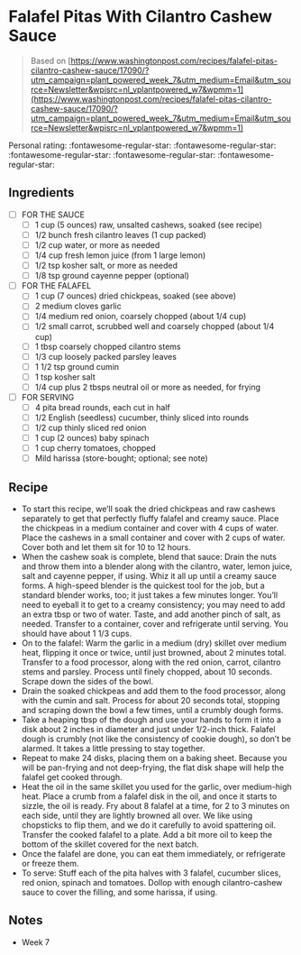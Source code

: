 <!-- Do not modify sections with "AUTO-*". They are updated by make.py -->

# Falafel Pitas With Cilantro Cashew Sauce

> Based on [https://www.washingtonpost.com/recipes/falafel-pitas-cilantro-cashew-sauce/17090/?utm_campaign=plant_powered_week_7&utm_medium=Email&utm_source=Newsletter&wpisrc=nl_vplantpowered_w7&wpmm=1](https://www.washingtonpost.com/recipes/falafel-pitas-cilantro-cashew-sauce/17090/?utm_campaign=plant_powered_week_7&utm_medium=Email&utm_source=Newsletter&wpisrc=nl_vplantpowered_w7&wpmm=1)

<!-- rating=0; (User can specify rating on scale of 1-5) -->
<!-- AUTO-UserRating -->
Personal rating: :fontawesome-regular-star: :fontawesome-regular-star: :fontawesome-regular-star: :fontawesome-regular-star: :fontawesome-regular-star:
<!-- /AUTO-UserRating -->

<!-- TODO: Capture image for Falafel Pitas With Cilantro Cashew Sauce -->

## Ingredients

* [ ] FOR THE SAUCE
    * [ ] 1 cup (5 ounces) raw, unsalted cashews, soaked (see recipe)
    * [ ] 1/2 bunch fresh cilantro leaves (1 cup packed)
    * [ ] 1/2 cup water, or more as needed
    * [ ] 1/4 cup fresh lemon juice (from 1 large lemon)
    * [ ] 1/2 tsp kosher salt, or more as needed
    * [ ] 1/8 tsp ground cayenne pepper (optional)
* [ ] FOR THE FALAFEL
    * [ ] 1 cup (7 ounces) dried chickpeas, soaked (see above)
    * [ ] 2 medium cloves garlic
    * [ ] 1/4 medium red onion, coarsely chopped (about 1/4 cup)
    * [ ] 1/2 small carrot, scrubbed well and coarsely chopped (about 1/4 cup)
    * [ ] 1 tbsp coarsely chopped cilantro stems
    * [ ] 1/3 cup loosely packed parsley leaves
    * [ ] 1 1/2 tsp ground cumin
    * [ ] 1 tsp kosher salt
    * [ ] 1/4 cup plus 2 tbsps neutral oil or more as needed, for frying
* [ ] FOR SERVING
    * [ ] 4 pita bread rounds, each cut in half
    * [ ] 1/2 English (seedless) cucumber, thinly sliced into rounds
    * [ ] 1/2 cup thinly sliced red onion
    * [ ] 1 cup (2 ounces) baby spinach
    * [ ] 1 cup cherry tomatoes, chopped
    * [ ] Mild harissa (store-bought; optional; see note)

## Recipe

* To start this recipe, we’ll soak the dried chickpeas and raw cashews separately to get that perfectly fluffy falafel and creamy sauce. Place the chickpeas in a medium container and cover with 4 cups of water. Place the cashews in a small container and cover with 2 cups of water. Cover both and let them sit for 10 to 12 hours.
* When the cashew soak is complete, blend that sauce: Drain the nuts and throw them into a blender along with the cilantro, water, lemon juice, salt and cayenne pepper, if using. Whiz it all up until a creamy sauce forms. A high-speed blender is the quickest tool for the job, but a standard blender works, too; it just takes a few minutes longer. You’ll need to eyeball it to get to a creamy consistency; you may need to add an extra tbsp or two of water. Taste, and add another pinch of salt, as needed. Transfer to a container, cover and refrigerate until serving. You should have about 1 1/3 cups.
* On to the falafel: Warm the garlic in a medium (dry) skillet over medium heat, flipping it once or twice, until just browned, about 2 minutes total. Transfer to a food processor, along with the red onion, carrot, cilantro stems and parsley. Process until finely chopped, about 10 seconds. Scrape down the sides of the bowl.
* Drain the soaked chickpeas and add them to the food processor, along with the cumin and salt. Process for about 20 seconds total, stopping and scraping down the bowl a few times, until a crumbly dough forms.
* Take a heaping tbsp of the dough and use your hands to form it into a disk about 2 inches in diameter and just under 1/2-inch thick. Falafel dough is crumbly (not like the consistency of cookie dough), so don’t be alarmed. It takes a little pressing to stay together.
* Repeat to make 24 disks, placing them on a baking sheet. Because you will be pan-frying and not deep-frying, the flat disk shape will help the falafel get cooked through.
* Heat the oil in the same skillet you used for the garlic, over medium-high heat. Place a crumb from a falafel disk in the oil, and once it starts to sizzle, the oil is ready. Fry about 8 falafel at a time, for 2 to 3 minutes on each side, until they are lightly browned all over. We like using chopsticks to flip them, and we do it carefully to avoid spattering oil. Transfer the cooked falafel to a plate. Add a bit more oil to keep the bottom of the skillet covered for the next batch.
* Once the falafel are done, you can eat them immediately, or refrigerate or freeze them.
* To serve: Stuff each of the pita halves with 3 falafel, cucumber slices, red onion, spinach and tomatoes. Dollop with enough cilantro-cashew sauce to cover the filling, and some harissa, if using.

## Notes

* Week 7
